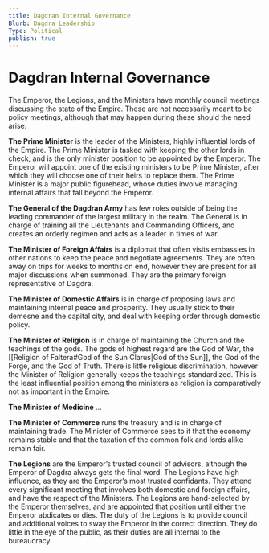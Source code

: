 ```yaml
---
title: Dagdran Internal Governance
Blurb: Dagdra Leadership
Type: Political
publish: true
---
```


# Dagdran Internal Governance
The Emperor, the Legions, and the Ministers have monthly council meetings discussing the state of the Empire. These are not necessarily meant to be policy meetings, although that may happen during these should the need arise. 

**The Prime Minister** is the leader of the Ministers, highly influential lords of the Empire. The Prime Minister is tasked with keeping the other lords in check, and is the only minister position to be appointed by the Emperor. The Emperor will appoint one of the existing ministers to be Prime Minister, after which they will choose one of their heirs to replace them. The Prime Minister is a major public figurehead, whose duties involve managing internal affairs that fall beyond the Emperor.

**The General of the Dagdran Army** has few roles outside of being the leading commander of the largest military in the realm. The General is in charge of training all the Lieutenants and Commanding Officers, and creates an orderly regimen and acts as a leader in times of war.

**The Minister of Foreign Affairs** is a diplomat that often visits embassies in other nations to keep the peace and negotiate agreements. They are often away on trips for weeks to months on end, however they are present for all major discussions when summoned. They are the primary foreign representative of Dagdra.

**The Minister of Domestic Affairs** is in charge of proposing laws and maintaining internal peace and prosperity. They usually stick to their demesne and the capital city, and deal with keeping order through domestic policy.

**The Minister of Religion** is in charge of maintaining the Church and the teachings of the gods. The gods of highest regard are the God of War, the [[Religion of Faltera#God of the Sun Clarus\|God of the Sun]], the God of the Forge, and the God of Truth. There is little religious discrimination, however the Minister of Religion generally keeps the teachings standardized. This is the least influential position among the ministers as religion is comparatively not as important in the Empire.

**The Minister of Medicine** …

**The Minister of Commerce** runs the treasury and is in charge of maintaining trade. The Minister of Commerce sees to it that the economy remains stable and that the taxation of the common folk and lords alike remain fair.

**The Legions** are the Emperor’s trusted council of advisors, although the Emperor of Dagdra always gets the final word. The Legions have high influence, as they are the Emperor’s most trusted confidants. They attend every significant meeting that involves both domestic and foreign affairs, and have the respect of the Ministers. The Legions are hand-selected by the Emperor themselves, and are appointed that position until either the Emperor abdicates or dies. The duty of the Legions is to provide council and additional voices to sway the Emperor in the correct direction. They do little in the eye of the public, as their duties are all internal to the bureaucracy. 